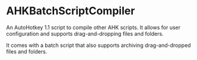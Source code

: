 # AHKBatchScriptCompiler
An AutoHotkey 1.1 script to compile other AHK scripts. It allows for user configuration and supports drag-and-dropping files and folders.

It comes with a batch script that also supports archiving drag-and-dropped files and folders.
